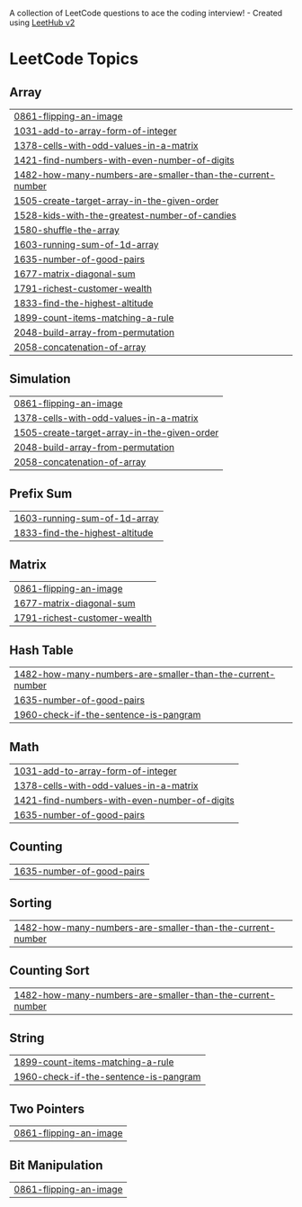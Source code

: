 A collection of LeetCode questions to ace the coding interview! - Created using [LeetHub v2](https://github.com/arunbhardwaj/LeetHub-2.0)
<!---LeetCode Topics Start-->
# LeetCode Topics
## Array
|  |
| ------- |
| [0861-flipping-an-image](https://github.com/Pushpendra-09/MyLeetCode/tree/master/0861-flipping-an-image) |
| [1031-add-to-array-form-of-integer](https://github.com/Pushpendra-09/MyLeetCode/tree/master/1031-add-to-array-form-of-integer) |
| [1378-cells-with-odd-values-in-a-matrix](https://github.com/Pushpendra-09/MyLeetCode/tree/master/1378-cells-with-odd-values-in-a-matrix) |
| [1421-find-numbers-with-even-number-of-digits](https://github.com/Pushpendra-09/MyLeetCode/tree/master/1421-find-numbers-with-even-number-of-digits) |
| [1482-how-many-numbers-are-smaller-than-the-current-number](https://github.com/Pushpendra-09/MyLeetCode/tree/master/1482-how-many-numbers-are-smaller-than-the-current-number) |
| [1505-create-target-array-in-the-given-order](https://github.com/Pushpendra-09/MyLeetCode/tree/master/1505-create-target-array-in-the-given-order) |
| [1528-kids-with-the-greatest-number-of-candies](https://github.com/Pushpendra-09/MyLeetCode/tree/master/1528-kids-with-the-greatest-number-of-candies) |
| [1580-shuffle-the-array](https://github.com/Pushpendra-09/MyLeetCode/tree/master/1580-shuffle-the-array) |
| [1603-running-sum-of-1d-array](https://github.com/Pushpendra-09/MyLeetCode/tree/master/1603-running-sum-of-1d-array) |
| [1635-number-of-good-pairs](https://github.com/Pushpendra-09/MyLeetCode/tree/master/1635-number-of-good-pairs) |
| [1677-matrix-diagonal-sum](https://github.com/Pushpendra-09/MyLeetCode/tree/master/1677-matrix-diagonal-sum) |
| [1791-richest-customer-wealth](https://github.com/Pushpendra-09/MyLeetCode/tree/master/1791-richest-customer-wealth) |
| [1833-find-the-highest-altitude](https://github.com/Pushpendra-09/MyLeetCode/tree/master/1833-find-the-highest-altitude) |
| [1899-count-items-matching-a-rule](https://github.com/Pushpendra-09/MyLeetCode/tree/master/1899-count-items-matching-a-rule) |
| [2048-build-array-from-permutation](https://github.com/Pushpendra-09/MyLeetCode/tree/master/2048-build-array-from-permutation) |
| [2058-concatenation-of-array](https://github.com/Pushpendra-09/MyLeetCode/tree/master/2058-concatenation-of-array) |
## Simulation
|  |
| ------- |
| [0861-flipping-an-image](https://github.com/Pushpendra-09/MyLeetCode/tree/master/0861-flipping-an-image) |
| [1378-cells-with-odd-values-in-a-matrix](https://github.com/Pushpendra-09/MyLeetCode/tree/master/1378-cells-with-odd-values-in-a-matrix) |
| [1505-create-target-array-in-the-given-order](https://github.com/Pushpendra-09/MyLeetCode/tree/master/1505-create-target-array-in-the-given-order) |
| [2048-build-array-from-permutation](https://github.com/Pushpendra-09/MyLeetCode/tree/master/2048-build-array-from-permutation) |
| [2058-concatenation-of-array](https://github.com/Pushpendra-09/MyLeetCode/tree/master/2058-concatenation-of-array) |
## Prefix Sum
|  |
| ------- |
| [1603-running-sum-of-1d-array](https://github.com/Pushpendra-09/MyLeetCode/tree/master/1603-running-sum-of-1d-array) |
| [1833-find-the-highest-altitude](https://github.com/Pushpendra-09/MyLeetCode/tree/master/1833-find-the-highest-altitude) |
## Matrix
|  |
| ------- |
| [0861-flipping-an-image](https://github.com/Pushpendra-09/MyLeetCode/tree/master/0861-flipping-an-image) |
| [1677-matrix-diagonal-sum](https://github.com/Pushpendra-09/MyLeetCode/tree/master/1677-matrix-diagonal-sum) |
| [1791-richest-customer-wealth](https://github.com/Pushpendra-09/MyLeetCode/tree/master/1791-richest-customer-wealth) |
## Hash Table
|  |
| ------- |
| [1482-how-many-numbers-are-smaller-than-the-current-number](https://github.com/Pushpendra-09/MyLeetCode/tree/master/1482-how-many-numbers-are-smaller-than-the-current-number) |
| [1635-number-of-good-pairs](https://github.com/Pushpendra-09/MyLeetCode/tree/master/1635-number-of-good-pairs) |
| [1960-check-if-the-sentence-is-pangram](https://github.com/Pushpendra-09/MyLeetCode/tree/master/1960-check-if-the-sentence-is-pangram) |
## Math
|  |
| ------- |
| [1031-add-to-array-form-of-integer](https://github.com/Pushpendra-09/MyLeetCode/tree/master/1031-add-to-array-form-of-integer) |
| [1378-cells-with-odd-values-in-a-matrix](https://github.com/Pushpendra-09/MyLeetCode/tree/master/1378-cells-with-odd-values-in-a-matrix) |
| [1421-find-numbers-with-even-number-of-digits](https://github.com/Pushpendra-09/MyLeetCode/tree/master/1421-find-numbers-with-even-number-of-digits) |
| [1635-number-of-good-pairs](https://github.com/Pushpendra-09/MyLeetCode/tree/master/1635-number-of-good-pairs) |
## Counting
|  |
| ------- |
| [1635-number-of-good-pairs](https://github.com/Pushpendra-09/MyLeetCode/tree/master/1635-number-of-good-pairs) |
## Sorting
|  |
| ------- |
| [1482-how-many-numbers-are-smaller-than-the-current-number](https://github.com/Pushpendra-09/MyLeetCode/tree/master/1482-how-many-numbers-are-smaller-than-the-current-number) |
## Counting Sort
|  |
| ------- |
| [1482-how-many-numbers-are-smaller-than-the-current-number](https://github.com/Pushpendra-09/MyLeetCode/tree/master/1482-how-many-numbers-are-smaller-than-the-current-number) |
## String
|  |
| ------- |
| [1899-count-items-matching-a-rule](https://github.com/Pushpendra-09/MyLeetCode/tree/master/1899-count-items-matching-a-rule) |
| [1960-check-if-the-sentence-is-pangram](https://github.com/Pushpendra-09/MyLeetCode/tree/master/1960-check-if-the-sentence-is-pangram) |
## Two Pointers
|  |
| ------- |
| [0861-flipping-an-image](https://github.com/Pushpendra-09/MyLeetCode/tree/master/0861-flipping-an-image) |
## Bit Manipulation
|  |
| ------- |
| [0861-flipping-an-image](https://github.com/Pushpendra-09/MyLeetCode/tree/master/0861-flipping-an-image) |
<!---LeetCode Topics End-->